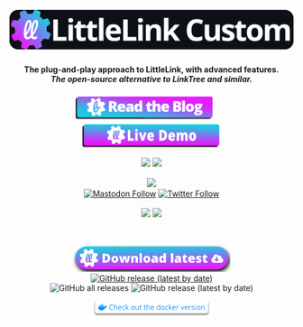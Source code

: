 <h1 align="center">
  <br>
  <a href="https://littlelink-custom.com/"><img src="/profile/img/title.png" alt="LittleLink Custom"></a>
</h1>

<h4 align="center">The plug-and-play approach to LittleLink, with advanced features. <br> <i> The open-source alternative to LinkTree and similar. </i></h4>
<p align="center">
  <a href="https://littlelink-custom.com/blog"><img src="/profile/img/read_blog.png" alt="Blog" width="250" ></a><a>&nbsp&nbsp&nbsp&nbsp&nbsp&nbsp</a>
  <a href="https://demo.littlelink-custom.com"><img src="/profile/img/live_demo.png" alt="Live Demo" width="250" ></a>
</p>

<p align="center">
<a href="https://github.com/JulianPrieber/littlelink-custom/stargazers"><img src="https://img.shields.io/github/stars/julianprieber/littlelink-custom?logo=github&style=flat&logo=appveyor&label=Star%20the%20project"></img></a>
<a href="https://hub.docker.com/r/julianprieber/littlelink-custom"><img src="https://img.shields.io/docker/stars/julianprieber/littlelink-custom?&style=flat&logo=appveyor&label=Docker%20hub"></img></a>
<br><br>
<a href="https://discord.littlelink-custom.com"><img src="https://img.shields.io/discord/955765706111193118?color=4A55CC&label=Discord&logo=discord&style=flat&logo=appveyor"></img></a>
<br>
<a href="https://mstdn.social/@littlelink_custom"><img alt="Mastodon Follow" src="https://img.shields.io/mastodon/follow/109003317067542220?domain=http%3A%2F%2Fmstdn.social&style=social"></a>
<a href="https://twitter.com/ll_custom"><img alt="Twitter Follow" src="https://img.shields.io/twitter/follow/ll_custom?style=social"></a>
<br><br>
<a href="https://github.com/sponsors/julianprieber"><img src="https://img.shields.io/github/sponsors/JulianPrieber?color=BF4B8A&logo=githubsponsors&style=flat&logo=appveyor=Sponsor%20on%20Github"></img></a>
<a href="https://patreon.com/julianprieber"><img src="https://img.shields.io/endpoint.svg?url=https%3A%2F%2Fshieldsio-patreon.vercel.app%2Fapi%3Fusername%3Djulianprieber%26type%3Dpatrons&style=flat&logo=appveyor"></img></a>
</p>

<br>

<p align="center">
  <a href="https://github.com/JulianPrieber/littlelink-custom/releases/latest/download/littlelink-custom.zip"><img src="/profile/img/download_latest.png" alt="Download latest" width="280" ></a>
	<br>
	<a href="https://github.com/JulianPrieber/littlelink-custom/releases"><img alt="GitHub release (latest by date)" src="https://img.shields.io/github/v/release/JulianPrieber/LittleLink-Custom?label=Latest%20release"></a>
	<br>
	<img alt="GitHub all releases" src="https://img.shields.io/github/downloads/JulianPrieber/LittleLink-Custom/total?style=for-the-badge">
	<img alt="GitHub release (latest by date)" src="https://img.shields.io/github/downloads/JulianPrieber/LittleLink-Custom/latest/total?style=for-the-badge">
</p>

<p align="center">
  <a href="https://github.com/JulianPrieber/llc-docker#readme"><img src="/profile/img/docker_version.png" alt="Download latest" width="220" ></a>
</p>

